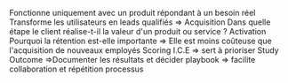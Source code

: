 Fonctionne uniquement avec un produit répondant à un besoin réel
Transforme les utilisateurs en leads qualifiés => Acquisition
Dans quelle étape le client réalise-t-il la valeur d'un produit ou service ? Activation
Pourquoi la rétention est-elle importante => Elle est moins coûteuse que l'acquisition de nouveaux employés
Scoring I.C.E => sert à prioriser
Study Outcome =>Documenter les résultats et décider
playbook => facilite collaboration et répétition processus